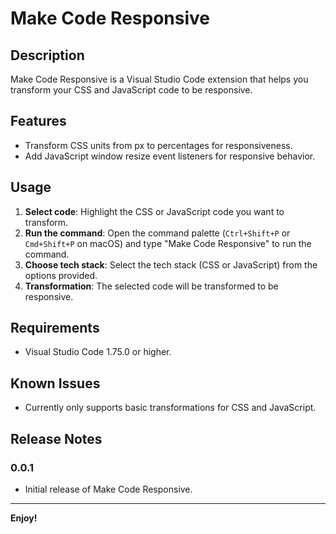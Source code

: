# Make Code Responsive

## Description

Make Code Responsive is a Visual Studio Code extension that helps you transform your CSS and JavaScript code to be responsive.

## Features

- Transform CSS units from px to percentages for responsiveness.
- Add JavaScript window resize event listeners for responsive behavior.

## Usage

1. **Select code**: Highlight the CSS or JavaScript code you want to transform.
2. **Run the command**: Open the command palette (`Ctrl+Shift+P` or `Cmd+Shift+P` on macOS) and type "Make Code Responsive" to run the command.
3. **Choose tech stack**: Select the tech stack (CSS or JavaScript) from the options provided.
4. **Transformation**: The selected code will be transformed to be responsive.

## Requirements

- Visual Studio Code 1.75.0 or higher.

## Known Issues

- Currently only supports basic transformations for CSS and JavaScript.

## Release Notes

### 0.0.1

- Initial release of Make Code Responsive.

---

**Enjoy!**

